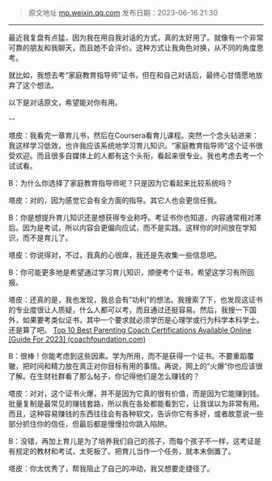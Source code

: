 > 原文地址 [mp.weixin.qq.com](https://mp.weixin.qq.com/s?__biz=MzIwMzA5NTI3NQ==&mid=2649919453&idx=1&sn=529076b7232632c975f030244e2f0ae7&chksm=8ed28259b9a50b4f4197f0d9cab41d2358165b30279438e60273d68f3ee1ab5a9c1ffd6c25e8&token=2091297828&lang=zh_CN#rd)
> 发布日期：2023-06-16 21:30
---

最近我复盘有点猛，因为我在用自我对话的方式，真的太好用了。就像有一个非常可靠的朋友和我聊天，而且她不会评价。这种方式让我角色对换，从不同的角度思考。

就比如，我想去考“家庭教育指导师”证书，但在和自己对话后，最终心甘情愿地放弃了这个想法。

以下是对话原文，希望能对你有用。

​--

塔皮：我看完一章育儿书，然后在Coursera看育儿课程。突然一个念头钻进来：我这样学习低效，也许我应该系统地学习育儿知识。“家庭教育指导师”这个证书很受欢迎。而且很多自媒体上的人都有这个头衔，看起来很专业。我也考虑去考一个试试看。

B：为什么你选择了家庭教育指导师呢？只是因为它看起来比较系统吗？

塔皮：对的，因为感觉它会有全方面的指导。其它人也会更信任我。

B：你是想提升育儿知识还是想获得专业称呼。考证书你也知道，内容通常相对滞后。因为是考试，所以内容会更偏向应试，而不是实践。这样你的时间放在学知识，而不是育儿了。

塔皮：你说得对，不过，我真的心很痒，我还是先收集一些信息吧。

B：你可能更多地是希望通过学习育儿知识，顺便考个证书，希望这学习有所回报。

塔皮：还真的是，我也发现，我总会有“功利”的想法。我搜索了下，也发现这证书的专业度很让人质疑，什么人都可以考，而且通过还挺容易。然后，我搜一下国外，如果要考类似证书，其中一个要求就必须学历是心理学或行为科学本科学士。还是算了吧。
[Top 10 Best Parenting Coach Certifications Available Online [Guide For 2023] (coachfoundation.com)](https://coachfoundation.com/blog/best-parent-coach-certification-online/)

B：很棒！你能考虑到这些因素。学为所用，而不是获得一个证书。不要重蹈覆辙，把时间和精力放在真正对你目标有用的事情。再说，网上的“火爆”你也应该很了解。在生财社群看了那么帖子，你记得他们是怎么赚钱的？

塔皮：对对，这个证书火爆，并不是因为它真的很有价值，而是因为它能赚到钱。批量复制是最常见的赚钱套路，所以我在各处都能看到它，让我误以为非常有用。而且，这种容易赚钱的东西往往会有各种软文，告诉你它有多好，或者故意说一些部分抓住你的信任，但最后都是慢慢拉你跳入陷阱。

B：没错，再加上育儿是为了培养我们自己的孩子，而每个孩子不一样，这考证是有规定的教材和考试，太死板了。把育儿当作一个任务，就本末倒置了。

塔皮：你太优秀了，帮我阻止了自己的冲动，我又想要走捷径了。